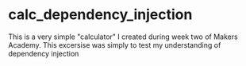 # calc_dependency_injection
This is a very simple "calculator" I created during week two of Makers Academy. This excersise was simply to test my understanding of dependency injection
